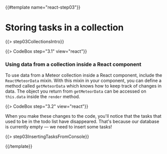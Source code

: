 {{#template name="react-step03"}}

# Storing tasks in a collection

{{> step03CollectionsIntro}}

{{> CodeBox step="3.1" view="react"}}

### Using data from a collection inside a React component

To use data from a Meteor collection inside a React component, include the `ReactMeteorData` mixin. With this mixin in your component, you can define a method called `getMeteorData` which knows how to keep track of changes in data. The object you return from `getMeteorData` can be accessed on `this.data` inside the `render` method.

{{> CodeBox step="3.2" view="react"}}

When you make these changes to the code, you'll notice that the tasks that used to be in the todo list have disappeared. That's because our database is currently empty &mdash; we need to insert some tasks!

{{> step03InsertingTasksFromConsole}}

{{/template}}
